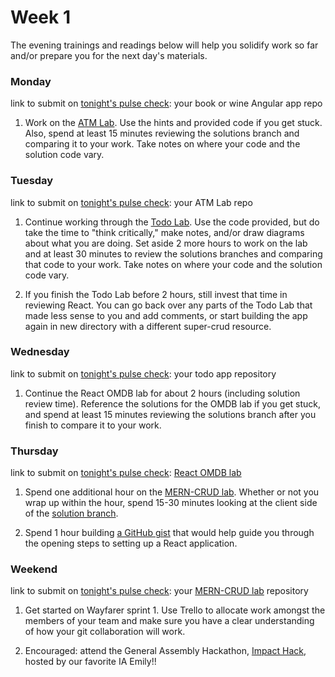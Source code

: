 # Week 1

The evening trainings and readings below will help you solidify work so far and/or prepare you for the next day's materials.



### Monday

link to submit on [tonight's pulse check](https://docs.google.com/forms/d/e/1FAIpQLScicQdZtf2JLFw4O-u618YhNeaJ7sJXVN36ybzO7pnaV359QA/viewform?usp=sf_link): your book or wine Angular app repo

1. Work on the [ATM Lab](https://github.com/sf-wdi-37/atm-react). Use the hints and provided code if you get stuck. Also, spend at least 15 minutes reviewing the solutions branch and comparing it to your work. Take notes on where your code and the solution code vary.



### Tuesday

link to submit on [tonight's pulse check](https://docs.google.com/forms/d/e/1FAIpQLScicQdZtf2JLFw4O-u618YhNeaJ7sJXVN36ybzO7pnaV359QA/viewform?usp=sf_link): your ATM Lab repo


1. Continue working through the [Todo Lab](https://github.com/sf-wdi-37/react-todo-walkthrough-jquery). Use the code provided, but do take the time to "think critically," make notes, and/or draw diagrams about what you are doing.  Set aside 2 more hours to work on the lab and at least 30 minutes to review the solutions branches and comparing that code to your work. Take notes on where your code and the solution code vary.  

2. If you finish the Todo Lab before 2 hours, still invest that time in reviewing React. You can go back over any parts of the Todo Lab that made less sense to you and add comments, or start building the app again in new directory with a different super-crud resource. 



### Wednesday

link to submit on [tonight's pulse check](https://docs.google.com/forms/d/e/1FAIpQLScicQdZtf2JLFw4O-u618YhNeaJ7sJXVN36ybzO7pnaV359QA/viewform?usp=sf_link): your todo app repository

1. Continue the React OMDB lab for about 2 hours (including solution review time). Reference the solutions for the OMDB lab if you get stuck, and spend at least 15 minutes reviewing the solutions branch after you finish to compare it to your work.




### Thursday

link to submit on [tonight's pulse check](https://docs.google.com/forms/d/e/1FAIpQLScicQdZtf2JLFw4O-u618YhNeaJ7sJXVN36ybzO7pnaV359QA/viewform?usp=sf_link): [React OMDB lab](https://github.com/sf-wdi-37/react-omdb)

1. Spend one additional hour on the [MERN-CRUD lab](https://github.com/sf-wdi-37/MERN-CRUD-Lab). Whether or not you wrap up within the hour, spend 15-30 minutes looking at the client side of the [solution branch](https://github.com/sf-wdi-37/MERN-CRUD-Lab/tree/solution). 

2. Spend 1 hour building [a GitHub gist](https://gist.github.com/) that would help guide you through the opening steps to setting up a React application.



### Weekend

link to submit on [tonight's pulse check](https://docs.google.com/forms/d/e/1FAIpQLScicQdZtf2JLFw4O-u618YhNeaJ7sJXVN36ybzO7pnaV359QA/viewform?usp=sf_link): your [MERN-CRUD lab](https://github.com/sf-wdi-37/MERN-CRUD-Lab) repository

1. Get started on Wayfarer sprint 1. Use Trello to allocate work amongst the members of your team and make sure you have a clear understanding of how your git collaboration will work.

2. Encouraged: attend the General Assembly Hackathon, [Impact Hack](https://generalassemb.ly/education/impact-hack/san-francisco/36826), hosted by our favorite IA Emily!!


